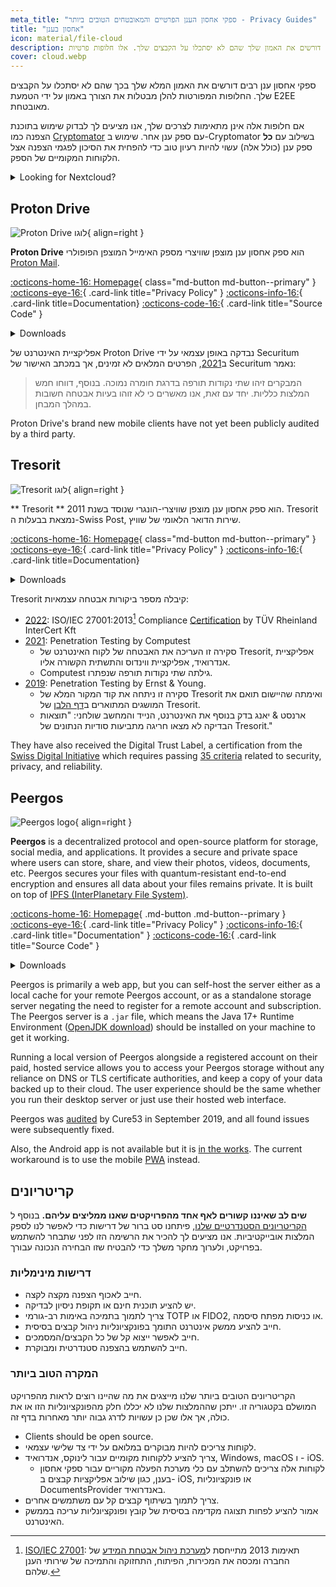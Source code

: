 ```yaml
---
meta_title: "ספקי אחסון הענן הפרטיים והמאובטחים הטובים ביותר - Privacy Guides"
title: "אחסון בענן"
icon: material/file-cloud
description: ספקי אחסון בענן רבים דורשים את האמון שלך שהם לא יסתכלו על הקבצים שלך. אלו חלופות פרטיות!
cover: cloud.webp
---
```


ספקי אחסון ענן רבים דורשים את האמון המלא שלך בכך שהם לא יסתכלו על הקבצים שלך. החלופות המפורטות להלן מבטלות את הצורך באמון על ידי הטמעת E2EE מאובטחת.

אם חלופות אלה אינן מתאימות לצרכים שלך, אנו מציעים לך לבדוק שימוש בתוכנת הצפנה כמו [Cryptomator](encryption.md#cryptomator-cloud) עם ספק ענן אחר. שימוש ב-Cryptomator בשילוב עם **כל** ספק ענן (כולל אלה) עשוי להיות רעיון טוב כדי להפחית את הסיכון לפגמי הצפנה אצל הלקוחות המקומיים של הספק.

<details class="TYPE" markdown>
<summary>Looking for Nextcloud?</summary>

Nextcloud is [still a recommended tool](productivity.md) for self-hosting a file management suite, however we do not recommend third-party Nextcloud storage providers at the moment, because we do [not recommend](https://discuss.privacyguides.net/t/dont-recommend-nextcloud-e2ee/10352/29) Nextcloud's built-in E2EE functionality for home users.

</details>

## Proton Drive

<div class="admonition recommendation" markdown>

![Proton Drive לוגו](assets/img/cloud/protondrive.svg){ align=right }

**Proton Drive** הוא ספק אחסון ענן מוצפן שוויצרי מספק האימייל המוצפן הפופולרי [Proton Mail](email.md#proton-mail).

[:octicons-home-16: Homepage](https://proton.me/drive){ class="md-button md-button--primary" }
[:octicons-eye-16:](https://proton.me/legal/privacy){ .card-link title="Privacy Policy" }
[:octicons-info-16:](https://proton.me/support/drive){ .card-link title=Documentation}
[:octicons-code-16:](https://github.com/ProtonMail/WebClients){ .card-link title="Source Code" }

<details class="downloads" markdown>
<summary>Downloads</summary>

- [:simple-googleplay: Google Play](https://play.google.com/store/apps/details?id=me.proton.android.drive)
- [:simple-appstore: App Store](https://apps.apple.com/app/id1509667851)
- [:simple-windows11: Windows](https://proton.me/drive/download)
- [:simple-apple: macOS](https://proton.me/drive/download)

</details>

</div>

אפליקציית האינטרנט של Proton Drive נבדקה באופן עצמאי על ידי Securitum ב[2021](https://proton.me/blog/security-audit-all-proton-apps), הפרטים המלאים לא זמינים, אך במכתב האישור של Securitum נאמר:

> המבקרים זיהו שתי נקודות תורפה בדרגת חומרה נמוכה. בנוסף, דווחו חמש המלצות כלליות. יחד עם זאת, אנו מאשרים כי לא זוהו בעיות אבטחה חשובות במהלך המבחן.

Proton Drive's brand new mobile clients have not yet been publicly audited by a third party.

## Tresorit

<div class="admonition recommendation" markdown>

![Tresorit לוגו](assets/img/cloud/tresorit.svg){ align=right }

** Tresorit ** הוא ספק אחסון ענן מוצפן שוויצרי-הונגרי שנוסד בשנת 2011. Tresorit נמצאת בבעלות ה-Swiss Post, שירות הדואר הלאומי של שוויץ.

[:octicons-home-16: Homepage](https://tresorit.com){ class="md-button md-button--primary" }
[:octicons-eye-16:](https://tresorit.com/legal/privacy-policy){ .card-link title="Privacy Policy" }
[:octicons-info-16:](https://support.tresorit.com){ .card-link title=Documentation}

<details class="downloads" markdown>
<summary>Downloads</summary>

- [:simple-googleplay: Google Play](https://play.google.com/store/apps/details?id=com.tresorit.mobile)
- [:simple-appstore: App Store](https://apps.apple.com/app/id722163232)
- [:simple-windows11: Windows](https://tresorit.com/download)
- [:simple-apple: macOS](https://tresorit.com/download)
- [:simple-linux: Linux](https://tresorit.com/download)

</details>

</div>

Tresorit קיבלה מספר ביקורות אבטחה עצמאיות:

- [2022](https://tresorit.com/blog/tresorit-receives-iso-27001-certification): ISO/IEC 27001:2013[^1] Compliance [Certification](https://certipedia.com/quality_marks/9108644476) by TÜV Rheinland InterCert Kft
- [2021](https://tresorit.com/blog/fresh-penetration-testing-confirms-tresorit-security): Penetration Testing by Computest
    - סקירה זו העריכה את האבטחה של לקוח האינטרנט של Tresorit, אפליקציית אנדרואיד, אפליקציית ווינדוס והתשתית הקשורה אליו.
    - Computest גילתה שתי נקודות תורפה שנפתרו.
- [2019](https://tresorit.com/blog/ernst-young-review-verifies-tresorits-security-architecture): Penetration Testing by Ernst & Young.
    - סקירה זו ניתחה את קוד המקור המלא של Tresorit ואימתה שהיישום תואם את המושגים המתוארים ב[דף הלבן](https://prodfrontendcdn.azureedge.net/202208011608/tresorit-encryption-whitepaper.pdf) של Tresorit.
    - ארנסט & יאנג בדק בנוסף את האינטרנט, הנייד והמחשב שולחני: "תוצאות הבדיקה לא מצאו חריגה מתביעות סודיות הנתונים של Tresorit."

They have also received the Digital Trust Label, a certification from the [Swiss Digital Initiative](https://www.efd.admin.ch/efd/en/home/digitalisierung/swiss-digital-initiative.html) which requires passing [35 criteria](https://digitaltrust-label.swiss/criteria) related to security, privacy, and reliability.

## Peergos

<div class="admonition recommendation" markdown>

![Peergos logo](assets/img/cloud/peergos.svg){ align=right }

**Peergos** is a decentralized protocol and open-source platform for storage, social media, and applications. It provides a secure and private space where users can store, share, and view their photos, videos, documents, etc. Peergos secures your files with quantum-resistant end-to-end encryption and ensures all data about your files remains private. It is built on top of [IPFS (InterPlanetary File System)](https://ipfs.tech).

[:octicons-home-16: Homepage](https://peergos.org){ .md-button .md-button--primary }
[:octicons-eye-16:](https://peergos.net/privacy.html){ .card-link title="Privacy Policy" }
[:octicons-info-16:](https://book.peergos.org){ .card-link title="Documentation" }
[:octicons-code-16:](https://github.com/Peergos/Peergos){ .card-link title="Source Code" }

<details class="downloads" markdown>
<summary>Downloads</summary>

- [:octicons-globe-16: Web](https://peergos.net)
- [:simple-windows11: Windows](https://github.com/Peergos/web-ui/releases)
- [:simple-apple: macOS](https://github.com/Peergos/web-ui/releases)
- [:simple-linux: Linux](https://github.com/Peergos/web-ui/releases)

</details>

</div>

Peergos is primarily a web app, but you can self-host the server either as a local cache for your remote Peergos account, or as a standalone storage server negating the need to register for a remote account and subscription. The Peergos server is a `.jar` file, which means the Java 17+ Runtime Environment ([OpenJDK download](https://azul.com/downloads)) should be installed on your machine to get it working.

Running a local version of Peergos alongside a registered account on their paid, hosted service allows you to access your Peergos storage without any reliance on DNS or TLS certificate authorities, and keep a copy of your data backed up to their cloud. The user experience should be the same whether you run their desktop server or just use their hosted web interface.

Peergos was [audited](https://cure53.de/pentest-report_peergos.pdf) by Cure53 in September 2019, and all found issues were subsequently fixed.

Also, the Android app is not available but it is [in the works](https://discuss.privacyguides.net/t/peergos-private-storage-sharing-social-media-and-application-platform/11825/25). The current workaround is to use the mobile [PWA](https://peergos.net) instead.

## קריטריונים

**שים לב שאיננו קשורים לאף אחד מהפרויקטים שאנו ממליצים עליהם.** בנוסף ל [הקריטריונים הסטנדרטיים שלנו](about/criteria.md), פיתחנו סט ברור של דרישות כדי לאפשר לנו לספק המלצות אובייקטיביות. אנו מציעים לך להכיר את הרשימה הזו לפני שתבחר להשתמש בפרויקט, ולערוך מחקר משלך כדי להבטיח שזו הבחירה הנכונה עבורך.

### דרישות מינימליות

- חייב לאכוף הצפנה מקצה לקצה.
- יש להציע תוכנית חינם או תקופת ניסיון לבדיקה.
- צריך לתמוך בתמיכה באימות רב-גורמי TOTP או FIDO2, או כניסות מפתח סיסמה.
- חייב להציע ממשק אינטרנט התומך בפונקציונליות ניהול קבצים בסיסית.
- חייב לאפשר ייצוא קל של כל הקבצים/המסמכים.
- חייב להשתמש בהצפנה סטנדרטית ומבוקרת.

### המקרה הטוב ביותר

הקריטריונים הטובים ביותר שלנו מייצגים את מה שהיינו רוצים לראות מהפרויקט המושלם בקטגוריה זו. ייתכן שההמלצות שלנו לא יכללו חלק מהפונקציונליות הזו או את כולה, אך אלו שכן כן עשויות לדרג גבוה יותר מאחרות בדף זה.

- Clients should be open source.
- לקוחות צריכים להיות מבוקרים במלואם על ידי צד שלישי עצמאי.
- צריך להציע ללקוחות מקומיים עבור לינוקס, אנדרואיד, Windows, macOS ו - iOS.
    - לקוחות אלה צריכים להשתלב עם כלי מערכת הפעלה מקוריים עבור ספקי אחסון בענן, כגון שילוב אפליקציות קבצים ב- iOS, או פונקציונליות DocumentsProvider באנדרואיד.
- צריך לתמוך בשיתוף קבצים קל עם משתמשים אחרים.
- אמור להציע לפחות תצוגה מקדימה בסיסית של קובץ ופונקציונליות עריכה בממשק האינטרנט.

[^1]: [ISO/IEC 27001](https://en.wikipedia.org/wiki/ISO/IEC_27001): תאימות 2013 מתייחסת ל[מערכת ניהול אבטחת המידע](https://en.wikipedia.org/wiki/Information_security_management) של החברה ומכסה את המכירות, הפיתוח, התחזוקה והתמיכה של שירותי הענן שלהם.
